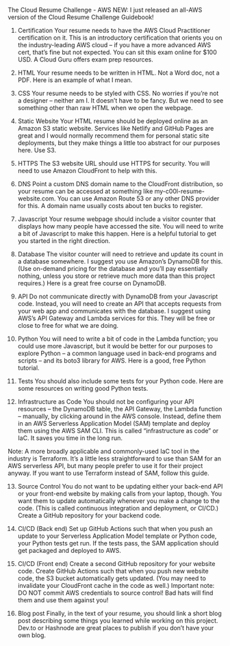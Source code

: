 The Cloud Resume Challenge - AWS
NEW: I just released an all-AWS version of the Cloud Resume Challenge Guidebook!
1. Certification
Your resume needs to have the AWS Cloud Practitioner certification on it. This is an introductory certification that orients you on the industry-leading AWS cloud – 
if you have a more advanced AWS cert, that’s fine but not expected. You can sit this exam online for $100 USD. A Cloud Guru offers exam prep resources.

2. HTML
Your resume needs to be written in HTML. Not a Word doc, not a PDF. Here is an example of what I mean.

3. CSS
Your resume needs to be styled with CSS. No worries if you’re not a designer – neither am I. It doesn’t have to be fancy. But we need to see something other than raw 
HTML when we open the webpage.

4. Static Website
Your HTML resume should be deployed online as an Amazon S3 static website. Services like Netlify and GitHub Pages are great and I would normally recommend them for 
personal static site deployments, but they make things a little too abstract for our purposes here. Use S3.

5. HTTPS
The S3 website URL should use HTTPS for security. You will need to use Amazon CloudFront to help with this.

6. DNS
Point a custom DNS domain name to the CloudFront distribution, so your resume can be accessed at something like my-c00l-resume-website.com. You can use Amazon Route 
53 or any other DNS provider for this. A domain name usually costs about ten bucks to register.

7. Javascript
Your resume webpage should include a visitor counter that displays how many people have accessed the site. You will need to write a bit of Javascript to make this 
happen. Here is a helpful tutorial to get you started in the right direction.

8. Database
The visitor counter will need to retrieve and update its count in a database somewhere. I suggest you use Amazon’s DynamoDB for this. (Use on-demand pricing for the 
database and you’ll pay essentially nothing, unless you store or retrieve much more data than this project requires.) Here is a great free course on DynamoDB.

9. API
Do not communicate directly with DynamoDB from your Javascript code. Instead, you will need to create an API that accepts requests from your web app and communicates 
with the database. I suggest using AWS’s API Gateway and Lambda services for this. They will be free or close to free for what we are doing.

10. Python
You will need to write a bit of code in the Lambda function; you could use more Javascript, but it would be better for our purposes to explore Python – a common 
language used in back-end programs and scripts – and its boto3 library for AWS. Here is a good, free Python tutorial.

11. Tests
You should also include some tests for your Python code. Here are some resources on writing good Python tests.

12. Infrastructure as Code
You should not be configuring your API resources – the DynamoDB table, the API Gateway, the Lambda function – manually, by clicking around in the AWS console. 
Instead, define them in an AWS Serverless Application Model (SAM) template and deploy them using the AWS SAM CLI. This is called “infrastructure as code” or IaC. It 
saves you time in the long run.

Note: A more broadly applicable and commonly-used IaC tool in the industry is Terraform. It’s a little less straightforward to use than SAM for an AWS serverless API, 
but many people prefer to use it for their project anyway. If you want to use Terraform instead of SAM, follow this guide.

13. Source Control
You do not want to be updating either your back-end API or your front-end website by making calls from your laptop, though. You want them to update automatically 
whenever you make a change to the code. (This is called continuous integration and deployment, or CI/CD.) Create a GitHub repository for your backend code.

14. CI/CD (Back end)
Set up GitHub Actions such that when you push an update to your Serverless Application Model template or Python code, your Python tests get run. If the tests pass, 
the SAM application should get packaged and deployed to AWS.

15. CI/CD (Front end)
Create a second GitHub repository for your website code. Create GitHub Actions such that when you push new website code, the S3 bucket automatically gets updated. 
(You may need to invalidate your CloudFront cache in the code as well.) Important note: DO NOT commit AWS credentials to source control! Bad hats will find them and 
use them against you!

16. Blog post
Finally, in the text of your resume, you should link a short blog post describing some things you learned while working on this project. Dev.to or Hashnode are great 
places to publish if you don’t have your own blog.
